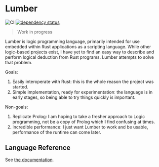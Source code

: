 # Lumber

![CI](https://github.com/foxfriends/lumber/workflows/Continuous%20Integration/badge.svg)
[![dependency status](https://deps.rs/repo/github/foxfriends/lumber/status.svg)](https://deps.rs/repo/github/foxfriends/lumber)

> Work in progress

Lumber is logic programming language, primarily intended for use embedded within Rust
applications as a scripting language. While other logic-based projects exist, I have
yet to find an easy way to describe and perform logical deduction from Rust programs.
Lumber attempts to solve that problem.

Goals:
1.  Easily interoperate with Rust: this is the whole reason the project was started.
2.  Simple implementation, ready for experimentation: the language is in early stages,
    so being able to try things quickly is important.

Non-goals:
1.  Replicate Prolog: I am hoping to take a fresher approach to Logic programming,
    not be a copy of Prolog which I find confusing at times.
2.  Incredible performance: I just want Lumber to work and be usable, performance
    of the runtime can come later.

## Language Reference

See [the documentation](./GUIDE.md).
